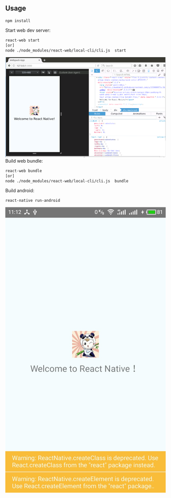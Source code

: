## Usage

```
npm install
```

Start web dev server:
```
react-web start
[or]
node ./node_modules/react-web/local-cli/cli.js  start
```
![react-web-bundle](https://github.com/phypor/react-web-demo/blob/master/images/react-web-bundle.PNG)
Build web bundle:
```
react-web bundle 
[or]
node ./node_modules/react-web/local-cli/cli.js  bundle
```

Build android:
```
react-native run-android
```
![react-web-android](https://github.com/phypor/react-web-demo/blob/master/images/react-web-android.jpg)
